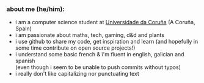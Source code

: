 ### about me (he/him):
- i am a computer science student at [Universidade da Coruña](https://www.udc.es) (A Coruña, Spain)
- i am passionate about maths, tech, gaming, d&d and plants
- i use github to share my code, get inspiration and learn (and hopefully in some time contribute on open source projects!)
- i understand some basic french & i'm fluent in english, galician and spanish  
(even though i seem to be unable to push commits without typos)
- i really don't like capitalizing nor punctuating text

